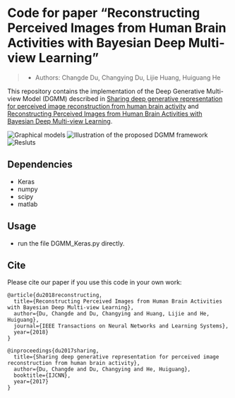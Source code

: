 # Code for paper “Reconstructing Perceived Images from Human Brain Activities with Bayesian Deep Multi-view Learning”
> - Authors: Changde Du, Changying Du, Lijie Huang, Huiguang He

This repository contains the implementation of the Deep Generative Multi-view Model (DGMM) described in
[Sharing deep generative representation for perceived image reconstruction from human brain activity](https://ieeexplore.ieee.org/document/7965968) and [Reconstructing Perceived Images from Human Brain Activities with Bayesian Deep Multi-view Learning](https://ieeexplore.ieee.org/document/8574054). 

![Graphical models](Pro.png)
![Illustration of the proposed DGMM framework](framework.png)
![Resluts](69results.png)


## Dependencies

- Keras
- numpy
- scipy
- matlab

## Usage

- run the file DGMM_Keras.py directly. 

## Cite

Please cite our paper if you use this code in your own work:
```
@article{du2018reconstructing,
  title={Reconstructing Perceived Images from Human Brain Activities with Bayesian Deep Multi-view Learning},
  author={Du, Changde and Du, Changying and Huang, Lijie and He, Huiguang},
  journal={IEEE Transactions on Neural Networks and Learning Systems},
  year={2018}
}
```

```
@inproceedings{du2017sharing,
  title={Sharing deep generative representation for perceived image reconstruction from human brain activity},
  author={Du, Changde and Du, Changying and He, Huiguang},
  booktitle={IJCNN},
  year={2017}
}
```
